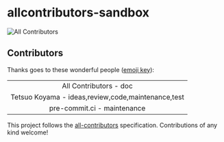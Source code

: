 # allcontributors-sandbox
![All Contributors](https://img.shields.io/github/all-contributors/tkoyama010/all-contributors-sandbox?color=ee8449)

## Contributors

Thanks goes to these wonderful people ([emoji key](https://allcontributors.org/docs/en/emoji-key)):

<!-- ALL-CONTRIBUTORS-LIST:START - Do not remove or modify this section -->
<!-- prettier-ignore-start -->
<!-- markdownlint-disable -->
<table>
  <tbody>
    <tr>
      <td align="center" valign="top" width="100%">All Contributors - doc</td>
    </tr>
    <tr>
      <td align="center" valign="top" width="100%">Tetsuo Koyama - ideas,review,code,maintenance,test</td>
    </tr>
    <tr>
      <td align="center" valign="top" width="100%">pre-commit.ci - maintenance</td>
    </tr>
  </tbody>
</table>

<!-- markdownlint-restore -->
<!-- prettier-ignore-end -->

<!-- ALL-CONTRIBUTORS-LIST:END -->

This project follows the [all-contributors](https://github.com/all-contributors/all-contributors) specification. Contributions of any kind welcome!
